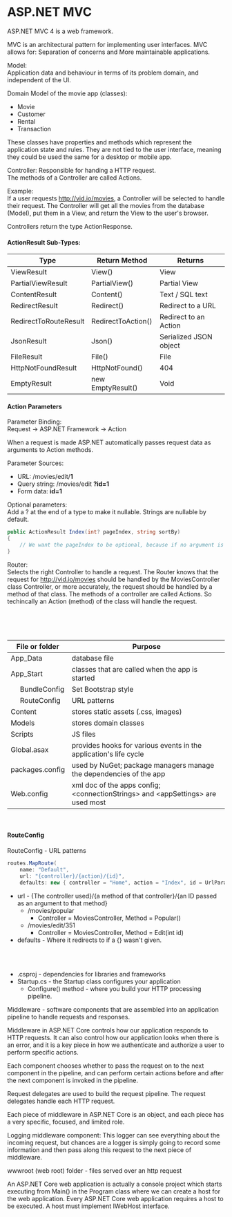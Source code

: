 # ASP.NET MVC

ASP.NET MVC 4 is a web framework.

MVC is an architectural pattern for implementing user interfaces. MVC allows for: Separation of concerns and More maintainable applications.


Model:  
Application data and behaviour in terms of its problem domain, and independent of the UI.

Domain Model of the movie app (classes):
- Movie
- Customer
- Rental
- Transaction

These classes have properties and methods which represent the application state and rules. They are not tied to the user interface, meaning they could be used the same for a desktop or mobile app.


Controller:
Responsible for handing a HTTP request.  
The methods of a Controller are called Actions.

Example:  
If a user requests http://vid.io/movies, a Controller will be selected to handle their request. The Controller will get all the movies from the database (Model), put them in a View, and return the View to the user's browser.

Controllers return the type ActionResponse.

#### ActionResult Sub-Types:
Type | Return Method | Returns
--- | --- | ---
ViewResult | View() | View
PartialViewResult | PartialView() | Partial View
ContentResult | Content() | Text / SQL text
RedirectResult | Redirect() | Redirect to a URL
RedirectToRouteResult | RedirectToAction() | Redirect to an Action
JsonResult | Json() | Serialized JSON object
FileResult | File() | File
HttpNotFoundResult | HttpNotFound() | 404
EmptyResult | new EmptyResult() | Void

#### Action Parameters
Parameter Binding:  
Request -> ASP.NET Framework -> Action

When a request is made ASP.NET automatically passes request data as arguments to Action methods.

Parameter Sources:
- URL: /movies/edit/**1**
- Query string: /movies/edit **?id=1**
- Form data: **id=1**

Optional parameters:  
Add a ? at the end of a type to make it nullable. Strings are nullable by default.
```c#
public ActionResult Index(int? pageIndex, string sortBy)
{
    // We want the pageIndex to be optional, because if no argument is passed we will show page 1.
}
```


Router:  
Selects the right Controller to handle a request. The Router knows that the request for http://vid.io/movies should be handled by the MoviesController class Controller, or more accurately, the request should be handled by a method of that class. The methods of a controller are called Actions. So techincally an Action (method) of the class will handle the request.

<br>
<br>
<br>

File or folder | Purpose
--- | ---
App_Data | database file
App_Start | classes that are called when the app is started
&nbsp;&nbsp;&nbsp;&nbsp;&nbsp;BundleConfig | Set Bootstrap style
&nbsp;&nbsp;&nbsp;&nbsp;&nbsp;RouteConfig | URL patterns
Content | stores static assets (.css, images)
Models | stores domain classes
Scripts | JS files
Global.asax | provides hooks for various events in the application's life cycle
packages.config | used by NuGet; package managers manage the dependencies of the app
Web.config | xml doc of the apps config; \<connectionStrings\> and \<appSettings\> are used most

<br>

#### RouteConfig
RouteConfig - URL patterns
```c#
routes.MapRoute(
    name: "Default",
    url: "{controller}/{action}/{id}",
    defaults: new { controller = "Home", action = "Index", id = UrlParameter.Optional });
```
- url - {The controller used}/{a method of that controller}/{an ID passed as an argument to that method}
  - /movies/popular
    - Controller = MoviesController, Method = Popular()
  - /movies/edit/351
    - Controller = MoviesController, Method = Edit(int id)
- defaults - Where it redirects to if a {} wasn't given.

<br>
<br>



- .csproj - dependencies for libraries and frameworks
- Startup.cs - the Startup class configures your application
    - Configure() method - where you build your HTTP processing pipeline.



Middleware - software components that are assembled into an application pipeline to handle requests and responses.

Middleware in ASP.NET Core controls how our application responds to HTTP requests. It can also control how our application looks when there is an error, and it is a key piece in how we authenticate and authorize a user to perform specific actions.

Each component chooses whether to pass the request on to the next component in the pipeline, and can perform certain actions before and after the next component is invoked in the pipeline.

Request delegates are used to build the request pipeline. The request delegates handle each HTTP request.

Each piece of middleware in ASP.NET Core is an object, and each piece has a very specific, focused, and limited role.


Logging middleware component:
This logger can see everything about the incoming request, but chances are a logger is simply going to record some information and then pass along this request to the next piece of middleware.


wwwroot (web root) folder - files served over an http request


An ASP.NET Core web application is actually a console project which starts executing from Main() in the Program class where we can create a host for the web application. 
Every ASP.NET Core web application requires a host to be executed. A host must implement IWebHost interface.




